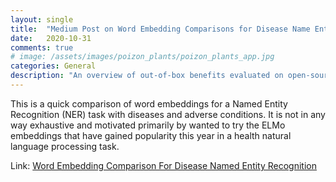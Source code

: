 ```yaml
---
layout: single
title:  "Medium Post on Word Embedding Comparisons for Disease Name Entity Recognition"
date:   2020-10-31
comments: true
# image: /assets/images/poizon_plants/poizon_plants_app.jpg
categories: General
description: "An overview of out-of-box benefits evaluated on open-source health dataset"
---
```


This is a quick comparison of word embeddings for a Named Entity Recognition (NER) task with diseases and adverse conditions. It is not in any way exhaustive and motivated primarily by wanted to try the ELMo embeddings that have gained popularity this year in a health natural language processing task.


Link: [Word Embedding Comparison For Disease Named Entity Recognition](https://medium.com/analytics-vidhya/word-embedding-comparison-for-disease-named-entity-recognition-a99850653e1c)